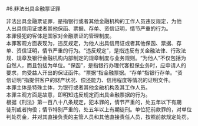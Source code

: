 #6.非法出具金融票证罪
<p>非法出具金融票证罪，是指银行或者其他金融机构的工作人员违反规定，为他<br />
      人出具信用证或者其他保函、票据、存单、资信证明，情节严重的行为。<br />
      本罪侵犯的客体是国家对金融票证的管理制度。<br />
      本罪客观方面表现为，违反规定，为他人出具信用证或者其他保函、票据、存<br />
      单、资信证明，情节严重的行为。“违反规定”，是指违反有关金融法律、行政法<br />
      规、规章及银行金融机构内部制定的规章制度与业务规则。“为他人”不仅包括为<br />
      自然人，而且包括为单位。“保函”，是指银行办理代客担保业务时，应申请人的<br />
      要求，向受益人开出的保证函件。“票据”指金融票据。“存单”指银行存单。“资<br />
      信证明”指提供客户的财产状况、偿还能力、信用程度等情况的证明文件。<br />
      本罪主体是特殊主体，为银行或者其他金融机构及其工作人员。<br />
      本罪主观方面是故意，即明知违反规定而出具金融票据的行为。<br />
      根据《刑法》第一百八十八条规定，犯本罪的，情节严重的，处五年以下有期<br />
      徒刑或者拘役；情节特别严重的，处五年以上有期徒刑。单位犯前款罪的，对单位<br />
      判处罚金，并对其直接负责的主管人员和其他直接责任人员，按照前款规定处罚。<br />
    </p>